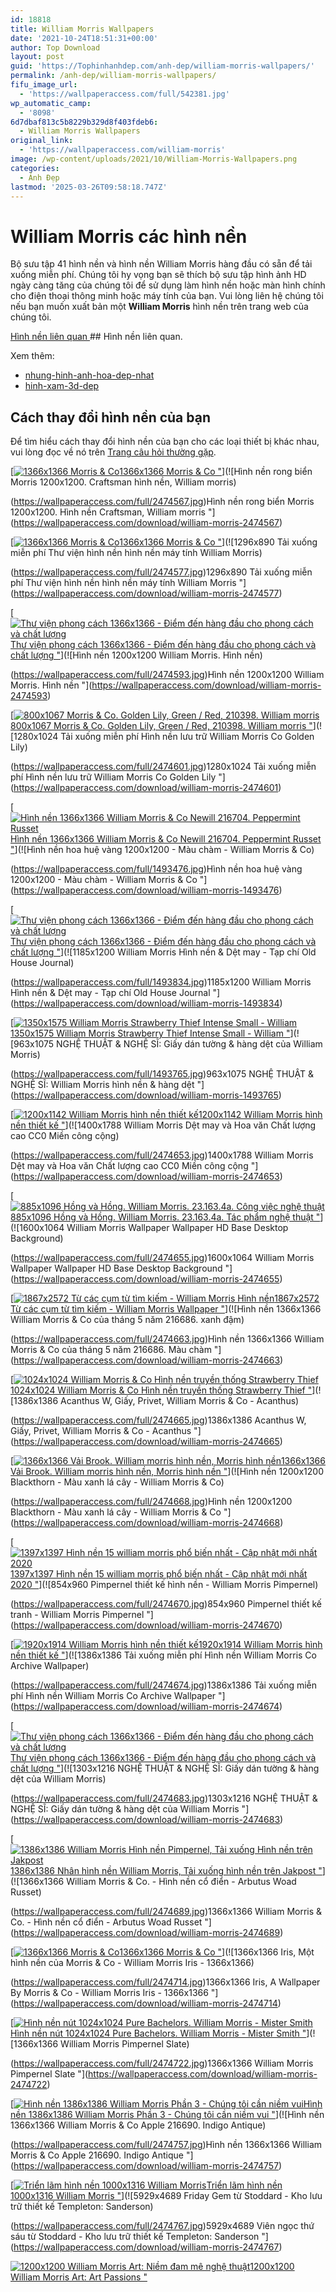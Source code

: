 ```yaml
---
id: 18818
title: William Morris Wallpapers
date: '2021-10-24T18:51:31+00:00'
author: Top Download
layout: post
guid: 'https://Tophinhanhdep.com/anh-dep/william-morris-wallpapers/'
permalink: /anh-dep/william-morris-wallpapers/
fifu_image_url:
  - 'https://wallpaperaccess.com/full/542381.jpg'
wp_automatic_camp:
  - '8098'
6d7dbaf813c5b8229b329d8f403fdeb6:
  - William Morris Wallpapers
original_link:
  - 'https://wallpaperaccess.com/william-morris'
image: /wp-content/uploads/2021/10/William-Morris-Wallpapers.png
categories:
  - Ảnh Đẹp
lastmod: '2025-03-26T09:58:18.747Z'
---
```

# William Morris các hình nền

Bộ sưu tập 41 hình nền và hình nền William Morris hàng đầu có sẵn để tải xuống miễn phí. Chúng tôi hy vọng bạn sẽ thích bộ sưu tập hình ảnh HD ngày càng tăng của chúng tôi để sử dụng làm hình nền hoặc màn hình chính cho điện thoại thông minh hoặc máy tính của bạn. Vui lòng liên hệ chúng tôi nếu bạn muốn xuất bản một **William Morris** hình nền trên trang web của chúng tôi.

[Hình nền liên quan ](#related) ## Hình nền liên quan.

   
 Xem thêm:

   
- [nhung-hinh-anh-hoa-dep-nhat](https://tophinhanhdep.com/hinh-hoa-dep/nhung-hinh-anh-hoa-dep-nhat/)
- [hinh-xam-3d-dep](https://tophinhanhdep.com/hinh-xam-dep/hinh-xam-3d-dep/)

## Cách thay đổi hình nền của bạn

Để tìm hiểu cách thay đổi hình nền của bạn cho các loại thiết bị khác nhau, vui lòng đọc về nó trên [Trang câu hỏi thường gặp](https://tophinhanhdep.com/faq/).

  
[[![1366x1366 Morris & Co](https://wallpaperaccess.com/full/542381.jpg)1366x1366 Morris &amp; Co "](https://wallpaperaccess.com/download/william-morris-542381)](![Hình nền rong biển Morris 1200x1200.  Craftsman hình nền, William morris)

(https://wallpaperaccess.com/full/2474567.jpg)Hình nền rong biển Morris 1200x1200. Hình nền Craftsman, William morris "](https://wallpaperaccess.com/download/william-morris-2474567)

[[![1366x1366 Morris & Co](https://wallpaperaccess.com/full/2474573.jpg)1366x1366 Morris &amp; Co "](https://wallpaperaccess.com/download/william-morris-2474573)](![1296x890 Tải xuống miễn phí Thư viện hình nền hình nền máy tính William Morris)

(https://wallpaperaccess.com/full/2474577.jpg)1296x890 Tải xuống miễn phí Thư viện hình nền hình nền máy tính William Morris "](https://wallpaperaccess.com/download/william-morris-2474577)

[[![Thư viện phong cách 1366x1366 - Điểm đến hàng đầu cho phong cách và chất lượng](https://wallpaperaccess.com/full/2474585.jpg)Thư viện phong cách 1366x1366 - Điểm đến hàng đầu cho phong cách và chất lượng "](https://wallpaperaccess.com/download/william-morris-2474585)](![Hình nền 1200x1200 William Morris.  Hình nền)

(https://wallpaperaccess.com/full/2474593.jpg)Hình nền 1200x1200 William Morris. Hình nền "](https://wallpaperaccess.com/download/william-morris-2474593)

[[![800x1067 Morris & Co. Golden Lily, Green / Red, 210398. William morris](https://wallpaperaccess.com/full/2474600.jpg)800x1067 Morris &amp; Co. Golden Lily, Green / Red, 210398. William morris "](https://wallpaperaccess.com/download/william-morris-2474600)](![1280x1024 Tải xuống miễn phí Hình nền lưu trữ William Morris Co Golden Lily)

(https://wallpaperaccess.com/full/2474601.jpg)1280x1024 Tải xuống miễn phí Hình nền lưu trữ William Morris Co Golden Lily "](https://wallpaperaccess.com/download/william-morris-2474601)

[[![Hình nền 1366x1366 William Morris & Co Newill 216704.  Peppermint Russet](https://wallpaperaccess.com/full/2474607.jpg)Hình nền 1366x1366 William Morris &amp; Co Newill 216704. Peppermint Russet "](https://wallpaperaccess.com/download/william-morris-2474607)](![Hình nền hoa huệ vàng 1200x1200 - Màu chàm - William Morris & Co)

(https://wallpaperaccess.com/full/1493476.jpg)Hình nền hoa huệ vàng 1200x1200 - Màu chàm - William Morris &amp; Co "](https://wallpaperaccess.com/download/william-morris-1493476)

[[![Thư viện phong cách 1366x1366 - Điểm đến hàng đầu cho phong cách và chất lượng](https://wallpaperaccess.com/full/2474613.jpg)Thư viện phong cách 1366x1366 - Điểm đến hàng đầu cho phong cách và chất lượng "](https://wallpaperaccess.com/download/william-morris-2474613)](![1185x1200 William Morris Hình nền & Dệt may - Tạp chí Old House Journal)

(https://wallpaperaccess.com/full/1493834.jpg)1185x1200 William Morris Hình nền &amp; Dệt may - Tạp chí Old House Journal "](https://wallpaperaccess.com/download/william-morris-1493834)

[[![1350x1575 William Morris Strawberry Thief Intense Small - William](https://wallpaperaccess.com/full/2474634.png)1350x1575 William Morris Strawberry Thief Intense Small - William "](https://wallpaperaccess.com/download/william-morris-2474634)](![963x1075 NGHỆ THUẬT & NGHỆ SĨ: Giấy dán tường & hàng dệt của William Morris)

(https://wallpaperaccess.com/full/1493765.jpg)963x1075 NGHỆ THUẬT &amp; NGHỆ SĨ: William Morris hình nền &amp; hàng dệt "](https://wallpaperaccess.com/download/william-morris-1493765)

[[![1200x1142 William Morris hình nền thiết kế](https://wallpaperaccess.com/full/2474650.jpg)1200x1142 William Morris hình nền thiết kế "](https://wallpaperaccess.com/download/william-morris-2474650)](![1400x1788 William Morris Dệt may và Hoa văn Chất lượng cao CC0 Miền công cộng)

(https://wallpaperaccess.com/full/2474653.jpg)1400x1788 William Morris Dệt may và Hoa văn Chất lượng cao CC0 Miền công cộng "](https://wallpaperaccess.com/download/william-morris-2474653)

[[![885x1096 Hồng và Hồng.  William Morris.  23.163.4a.  Công việc nghệ thuật](https://wallpaperaccess.com/full/104238.jpg)885x1096 Hồng và Hồng. William Morris. 23.163.4a. Tác phẩm nghệ thuật "](https://wallpaperaccess.com/download/william-morris-104238)](![1600x1064 William Morris Wallpaper Wallpaper HD Base Desktop Background)

(https://wallpaperaccess.com/full/2474655.jpg)1600x1064 William Morris Wallpaper Wallpaper HD Base Desktop Background "](https://wallpaperaccess.com/download/william-morris-2474655)

[[![1867x2572 Từ các cụm từ tìm kiếm - William Morris Hình nền](https://wallpaperaccess.com/full/2474659.jpg)1867x2572 Từ các cụm từ tìm kiếm - William Morris Wallpaper "](https://wallpaperaccess.com/download/william-morris-2474659)](![Hình nền 1366x1366 William Morris & Co của tháng 5 năm 216686.  xanh đậm)

(https://wallpaperaccess.com/full/2474663.jpg)Hình nền 1366x1366 William Morris &amp; Co của tháng 5 năm 216686. Màu chàm "](https://wallpaperaccess.com/download/william-morris-2474663)

[[![1024x1024 William Morris & Co Hình nền truyền thống Strawberry Thief](https://wallpaperaccess.com/full/1493588.jpg)1024x1024 William Morris &amp; Co Hình nền truyền thống Strawberry Thief "](https://wallpaperaccess.com/download/william-morris-1493588)](![1386x1386 Acanthus W, Giấy, Privet, William Morris & Co - Acanthus)

(https://wallpaperaccess.com/full/2474665.jpg)1386x1386 Acanthus W, Giấy, Privet, William Morris &amp; Co - Acanthus "](https://wallpaperaccess.com/download/william-morris-2474665)

[[![1366x1366 Vải Brook.  William morris hình nền, Morris hình nền](https://wallpaperaccess.com/full/640410.jpg)1366x1366 Vải Brook. William morris hình nền, Morris hình nền "](https://wallpaperaccess.com/download/william-morris-640410)](![Hình nền 1200x1200 Blackthorn - Màu xanh lá cây - William Morris & Co)

(https://wallpaperaccess.com/full/2474668.jpg)Hình nền 1200x1200 Blackthorn - Màu xanh lá cây - William Morris &amp; Co "](https://wallpaperaccess.com/download/william-morris-2474668)

[[![1397x1397 Hình nền 15 william morris phổ biến nhất - Cập nhật mới nhất 2020](https://wallpaperaccess.com/full/2474669.jpg)1397x1397 Hình nền 15 william morris phổ biến nhất - Cập nhật mới nhất 2020 "](https://wallpaperaccess.com/download/william-morris-2474669)](![854x960 Pimpernel thiết kế hình nền - William Morris Pimpernel)

(https://wallpaperaccess.com/full/2474670.jpg)854x960 Pimpernel thiết kế tranh - William Morris Pimpernel "](https://wallpaperaccess.com/download/william-morris-2474670)

[[![1920x1914 William Morris hình nền thiết kế](https://wallpaperaccess.com/full/2474673.jpg)1920x1914 William Morris hình nền thiết kế "](https://wallpaperaccess.com/download/william-morris-2474673)](![1386x1386 Tải xuống miễn phí Hình nền William Morris Co Archive Wallpaper)

(https://wallpaperaccess.com/full/2474674.jpg)1386x1386 Tải xuống miễn phí Hình nền William Morris Co Archive Wallpaper "](https://wallpaperaccess.com/download/william-morris-2474674)

[[![Thư viện phong cách 1366x1366 - Điểm đến hàng đầu cho phong cách và chất lượng](https://wallpaperaccess.com/full/1493456.jpg)Thư viện phong cách 1366x1366 - Điểm đến hàng đầu cho phong cách và chất lượng "](https://wallpaperaccess.com/download/william-morris-1493456)](![1303x1216 NGHỆ THUẬT & NGHỆ SĨ: Giấy dán tường & hàng dệt của William Morris)

(https://wallpaperaccess.com/full/2474683.jpg)1303x1216 NGHỆ THUẬT &amp; NGHỆ SĨ: Giấy dán tường &amp; hàng dệt của William Morris "](https://wallpaperaccess.com/download/william-morris-2474683)

[[![1386x1386 William Morris Hình nền Pimpernel, Tải xuống Hình nền trên Jakpost](https://wallpaperaccess.com/full/2474687.jpg)1386x1386 Nhân hình nền William Morris, Tải xuống hình nền trên Jakpost "](https://wallpaperaccess.com/download/william-morris-2474687)](![1366x1366 William Morris & Co. - Hình nền cổ điển - Arbutus Woad Russet)

(https://wallpaperaccess.com/full/2474689.jpg)1366x1366 William Morris &amp; Co. - Hình nền cổ điển - Arbutus Woad Russet "](https://wallpaperaccess.com/download/william-morris-2474689)

[[![1366x1366 Morris & Co](https://wallpaperaccess.com/full/2474705.jpg)1366x1366 Morris &amp; Co "](https://wallpaperaccess.com/download/william-morris-2474705)](![1366x1366 Iris, Một hình nền của Morris & Co - William Morris Iris - 1366x1366)

(https://wallpaperaccess.com/full/2474714.jpg)1366x1366 Iris, A Wallpaper By Morris &amp; Co - William Morris Iris - 1366x1366 "](https://wallpaperaccess.com/download/william-morris-2474714)

[[![Hình nền nút 1024x1024 Pure Bachelors.  William Morris - Mister Smith](https://wallpaperaccess.com/full/2474719.jpg)Hình nền nút 1024x1024 Pure Bachelors. William Morris - Mister Smith "](https://wallpaperaccess.com/download/william-morris-2474719)](![1366x1366 William Morris Pimpernel Slate)

(https://wallpaperaccess.com/full/2474722.jpg)1366x1366 William Morris Pimpernel Slate "](https://wallpaperaccess.com/download/william-morris-2474722)

[[![Hình nền 1386x1386 William Morris Phần 3 - Chúng tôi cần niềm vui](https://wallpaperaccess.com/full/2474745.jpg)Hình nền 1386x1386 William Morris Phần 3 - Chúng tôi cần niềm vui "](https://wallpaperaccess.com/download/william-morris-2474745)](![Hình nền 1366x1366 William Morris & Co Apple 216690.  Indigo Antique)

(https://wallpaperaccess.com/full/2474757.jpg)Hình nền 1366x1366 William Morris &amp; Co Apple 216690. Indigo Antique "](https://wallpaperaccess.com/download/william-morris-2474757)

[[![Triển lãm hình nền 1000x1316 William Morris](https://wallpaperaccess.com/full/2474764.jpg)Triển lãm hình nền 1000x1316 William Morris "](https://wallpaperaccess.com/download/william-morris-2474764)](![5929x4689 Friday Gem từ Stoddard - Kho lưu trữ thiết kế Templeton: Sanderson)

(https://wallpaperaccess.com/full/2474767.jpg)5929x4689 Viên ngọc thứ sáu từ Stoddard - Kho lưu trữ thiết kế Templeton: Sanderson "](https://wallpaperaccess.com/download/william-morris-2474767)

[![1200x1200 William Morris Art: Niềm đam mê nghệ thuật](https://wallpaperaccess.com/full/2474781.jpg)1200x1200 William Morris Art: Art Passions "](https://wallpaperaccess.com/download/william-morris-2474781)
